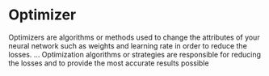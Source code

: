 # Optimizer
Optimizers are algorithms or methods used to change the attributes of your neural network such as weights and learning rate in order to reduce the losses. ... Optimization algorithms or strategies are responsible for reducing the losses and to provide the most accurate results possible
